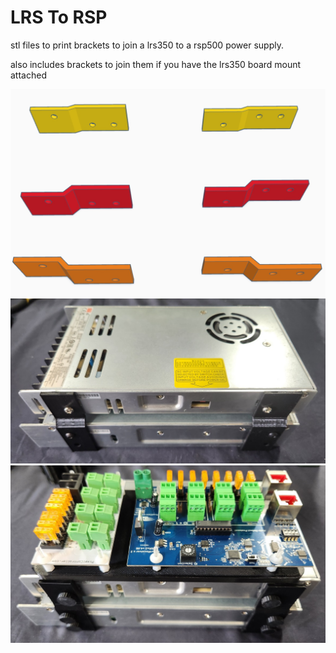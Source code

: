 # LRS To RSP

stl files to print brackets to join a lrs350 to a rsp500 power supply.

also includes brackets to join them if you have the lrs350 board mount attached


<img src=https://github.com/DnG-Crafts/3D_Printables/blob/main/Mw%20SR%20Mount/LRS%20To%20RSP/image.jpg><br>
<img src=https://github.com/DnG-Crafts/3D_Printables/blob/main/Mw%20SR%20Mount/LRS%20To%20RSP/image1.jpg><br>
<img src=https://github.com/DnG-Crafts/3D_Printables/blob/main/Mw%20SR%20Mount/LRS%20To%20RSP/image2.jpg><br>